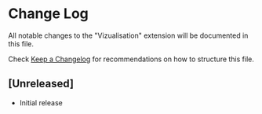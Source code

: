 # Change Log
All notable changes to the "Vizualisation" extension will be documented in this file.

Check [Keep a Changelog](http://keepachangelog.com/) for recommendations on how to structure this file.

## [Unreleased]
- Initial release